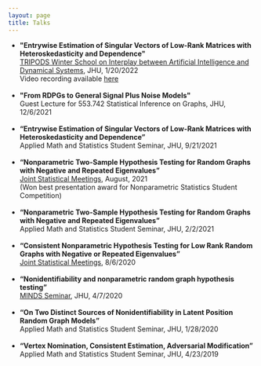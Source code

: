```yaml
---
layout: page
title: Talks
---
```

<ul>
<li><b>"Entrywise Estimation of Singular Vectors of Low-Rank Matrices with Heteroskedasticity and Dependence"</b><br />
<a href = "https://www.minds.jhu.edu/2022-tripods-winter-school-workshop-on-interplay-between-machine-learning-and-dynamical-systems/">TRIPODS Winter School on Interplay between Artificial Intelligence and Dynamical Systems</a>, JHU, 1/20/2022<br />
Video recording available <a href = "https://www.youtube.com/watch?v=2E0Oyt0tA50&ab_channel=JHUMathematicalInstituteforDataScience">here</a>
</li>
<br />
<li><b>"From RDPGs to General Signal Plus Noise Models"</b><br />
Guest Lecture for 553.742 Statistical Inference on Graphs, JHU, 12/6/2021
</li>
<br />
<li><b>“Entrywise Estimation of Singular Vectors of Low-Rank Matrices with Heteroskedasticity and Dependence”</b><br />
Applied Math and Statistics Student Seminar, JHU, 9/21/2021
</li>
<br />
<li><b>“Nonparametric Two-Sample Hypothesis Testing for Random Graphs with Negative and Repeated Eigenvalues”</b><br />
<a href="https://ww2.amstat.org/meetings/jsm/2021/onlineprogram/AbstractDetails.cfm?abstractid=317274">Joint Statistical Meetings</a>, August, 2021 <br />
(Won best presentation award for Nonparametric Statistics Student Competition)
</li>
<br />
<li><b>“Nonparametric Two-Sample Hypothesis Testing for Random Graphs with Negative and Repeated Eigenvalues”</b> <br />
Applied Math and Statistics Student Seminar, JHU, 2/2/2021
</li>
<br />
<li><b>“Consistent Nonparametric Hypothesis Testing for Low Rank Random Graphs with Negative or Repeated Eigenvalues”</b> <br />
<a href = "https://ww2.amstat.org/meetings/jsm/2020/onlineprogram/AbstractDetails.cfm?abstractid=312498">Joint Statistical Meetings</a>, 8/6/2020
</li>
<br />
<li><b>“Nonidentifiability and nonparametric random graph hypothesis testing”</b><br />
<a href = "https://www.minds.jhu.edu/event/joshua-agterberg-nonidentifiability-and-nonparametric-random-graph-hypothesis-testing/">MINDS Seminar</a>, JHU, 4/7/2020
</li>
<br />
<li><b>“On Two Distinct Sources of Nonidentifiability in Latent Position Random Graph Models”</b><br />
 Applied Math and Statistics Student Seminar, JHU, 1/28/2020
</li>
<br />
<li><b>“Vertex Nomination, Consistent Estimation, Adversarial Modification”</b><br />
Applied Math and Statistics Student Seminar, JHU, 4/23/2019
</li>
</ul>
 
